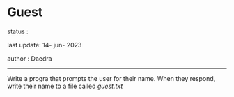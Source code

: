 # Guest

status :

last update: 14- jun- 2023

author : Daedra
<hr/>

Write a progra that prompts the user for their name. 
When they respond, write their name to a file called _guest.txt_
